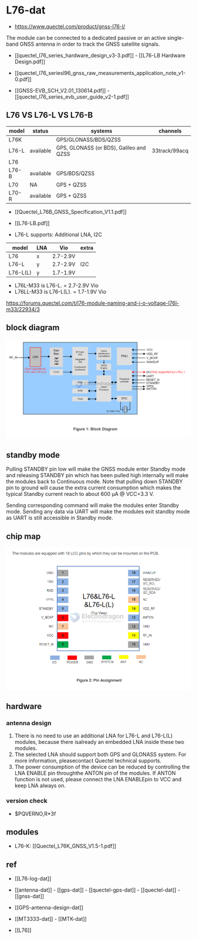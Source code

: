 
# L76-dat

- https://www.quectel.com/product/gnss-l76-l/

The module can be connected to a dedicated passive or an active single-band GNSS antenna in order to track the GNSS satellite signals. 

- [[quectel_l76_series_hardware_design_v3-3.pdf]] - [[L76-LB Hardware Design.pdf]]

- [[quectel_l76_seriesl96_gnss_raw_measurements_application_note_v1-0.pdf]]

- [[GNSS-EVB_SCH_V2.01_130614.pdf]] - [[quectel_l76_series_evb_user_guide_v2-1.pdf]]



## L76 VS L76-L VS L76-B


| model | status    | systems                                 | channels      |
| ----- | --------- | --------------------------------------- | ------------- |
| L76K  |           | GPS/GLONASS/BDS/QZSS                    |
| L76-L | available | GPS, GLONASS (or BDS), Galileo and QZSS | 33track/99acq |
| L76   |           |                                         |               |
| L76-B | available | GPS/BDS/QZSS                            |               |
| L70   | NA        | GPS + QZSS                              |               |
| L70-R | available | GPS + QZSS                              |               |


- [[Quectel_L76B_GNSS_Specification_V1.1.pdf]]
- [[L76-LB.pdf]]


- L76-L supports: Additional LNA, I2C

| model    | LNA | Vio      | extra |
| -------- | --- | -------- | ----- |
| L76      | x   | 2.7-2.9V |       |
| L76-L    | y   | 2.7-2.9V | I2C   |
| L76-L(L) | y   | 1.7-1.9V |       |


- L76L-M33  is L76-L. = 2.7-2.9V Vio
- L76LL-M33 is L76-L(L). = 1.7-1.9V Vio 

https://forums.quectel.com/t/l76-module-naming-and-i-o-voltage-l76l-m33/22934/3


## block diagram 

![](2024-10-09-17-58-17.png)

## standby mode 

Pulling STANDBY pin low will make the GNSS module enter Standby mode and releasing STANDBY pin which has been pulled high internally will make the modules back to Continuous mode. 
Note that pulling  down  STANDBY  pin  to  ground  will  cause  the  extra  current  consumption  which  makes  the typical Standby current reach to about 600 μA @ VCC=3.3 V.

Sending corresponding command will make the modules enter Standby mode. Sending any data via UART will make the modules exit standby mode as UART is still accessible in Standby mode.

## chip map 

![](2024-10-02-17-38-11.png)



## hardware 

### antenna design 

1. There is no need to use an additional LNA for L76-L and L76-L(L) modules, because there isalready an embedded LNA inside these two modules.
2. The selected LNA should support both GPS and GLONASS system. For more information, pleasecontact Quectel technical supports.
3. The power consumption of the device can be reduced by controlling the LNA ENABLE pin throughthe ANTON pin of the modules. If ANTON function is not used, please connect the LNA ENABLEpin to VCC and keep LNA always on.

### version check 

- $PQVERNO,R*3f


## modules 

- L76-K: [[Quectel_L76K_GNSS_V1.5-1.pdf]]


## ref 

- [[L76-log-dat]]

- [[antenna-dat]] - [[gps-dat]] - [[quectel-gps-dat]] - [[quectel-dat]] - [[gnss-dat]]

- [[GPS-antenna-design-dat]]

- [[MT3333-dat]] - [[MTK-dat]]

- [[L76]]